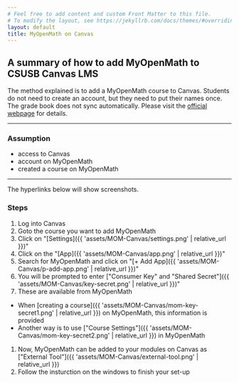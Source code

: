 ```yaml
---
# Feel free to add content and custom Front Matter to this file.
# To modify the layout, see https://jekyllrb.com/docs/themes/#overriding-theme-defaults
layout: default
title: MyOpenMath on Canvas
---
```

## A summary of how to add MyOpenMath to CSUSB Canvas LMS

The method explained is to add a MyOpenMath course to Canvas. 
Students do not need to create an account, but they need to put their names once. 
The grade book does not sync automatically.
Please visit the [official webpage](https://www.myopenmath.com/help.php?section=lti) for details.

***
### Assumption
* access to Canvas 
* account on MyOpenMath
* created a course on MyOpenMath

*** 
The hyperlinks below will show screenshots. 
### Steps 

1. Log into Canvas
1. Goto the course you want to add MyOpenMath
1. Click on "[Settings]({{ 'assets/MOM-Canvas/settings.png' | relative_url }})"
1. Click on the "[App]({{ 'assets/MOM-Canvas/app.png' | relative_url }})"
1. Search for MyOpenMath and click on "[+ Add App]({{ 'assets/MOM-Canvas/p-add-app.png' | relative_url }})"
1. You will be prompted to enter ["Consumer Key" and "Shared Secret"]({{ 'assets/MOM-Canvas/key-secret.png' | relative_url }})"
1. These are available from MyOpenMath
  * When [creating a course]({{ 'assets/MOM-Canvas/mom-key-secret1.png' | relative_url }}) on MyOpenMath, this information is provided 
  * Another way is to use ["Course Settings"]({{ 'assets/MOM-Canvas/mom-key-secret2.png' | relative_url }}) in MyOpenMath
1. Now, MyOpenMath can be added to your modules on Canvas as ["External Tool"]({{ 'assets/MOM-Canvas/external-tool.png' | relative_url }})
1. Follow the insturction on the windows to finish your set-up
